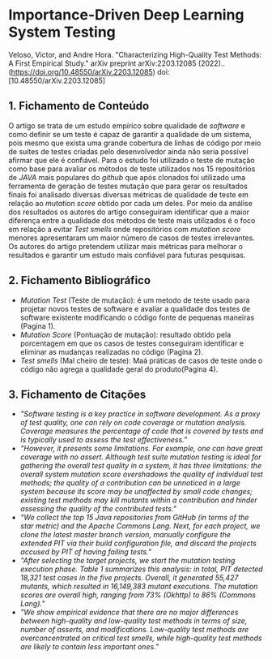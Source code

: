 # Importance-Driven Deep Learning System Testing

Veloso, Victor, and Andre Hora. "Characterizing High-Quality Test Methods: A First Empirical Study." arXiv preprint arXiv:2203.12085 (2022).. (https://doi.org/10.48550/arXiv.2203.12085) doi: [10.48550/arXiv.2203.12085]

## 1. Fichamento de Conteúdo

O artigo se trata de um estudo empírico sobre qualidade de _software_ e como definir se um teste é capaz de garantir a qualidade de um sistema, pois mesmo que exista uma grande cobertura de linhas de código por meio de suítes de testes criadas pelo desenvolvedor ainda não seria possível afirmar que ele é confiável. Para o estudo foi utilizado o teste de mutação como base para avaliar os métodos de teste utilizados nos 15 repositórios de _JAVA_ mais populares do _github_ que após clonados foi utilizado uma ferramenta de geração de testes mutação que para gerar os resultados finais foi analisado diversas diversas métricas de qualidade de teste em relação ao _mutation score_ obtido por cada um deles. Por meio da análise dos resultados os autores do artigo conseguiram identificar que a maior diferença entre a qualidade dos métodos de teste mais utilizados é o foco em relação a evitar _Test smells_ onde repositórios com _mutation score_ menores apresentaram um maior número de casos de testes irrelevantes. Os autores do artigo pretendem utilizar mais métricas para melhorar o resultados e garantir um estudo mais confiável para futuras pesquisas.

## 2. Fichamento Bibliográfico

- _Mutation Test_ (Teste de mutação): é um metodo de teste usado para projetar novos testes de software e avaliar a qualidade dos testes de software existente modificando o código fonte de pequenas maneiras (Pagina 1).
- _Mutation Score_ (Pontuação de mutação): resultado obtido pela porcentagem em que os casos de testes conseguiram identificar e eliminar as mudanças realizadas no código (Pagina 2).
- _Test smells_ (Mal cheiro de teste): Maá práticas de casos de teste onde o código não agrega a qualidade geral do produto(Pagina 4).

## 3. Fichamento de Citações

- _"Software testing is a key practice in software development. As a proxy of test quality, one can rely on code coverage or mutation analysis. Coverage measures the percentage of code that is covered by tests and is typically used to assess the test effectiveness."_
- _"However, it presents some limitations. For example, one can have great coverage with no assert. Although test suite mutation testing is ideal for gathering the overall test quality in a system, it has three limitations: the overall system mutation score overshadows the quality of individual test methods; the quality of a contribution can be unnoticed in a large system because its score may be unaffected by small code changes; existing test methods may kill mutants within a contribution and hinder assessing the quality of the contributed tests."_
- _"We collect the top 15 Java repositories from GitHub (in terms of the star metric) and the Apache Commons Lang. Next, for each project, we clone the latest master branch version, manually configure the extended PIT via their build configuration file, and discard the projects accused by PIT of having failing tests."_
- _"After selecting the target projects, we start the mutation testing execution phase. Table 1 summarizes this analysis: in total, PIT detected 18,321 test cases in the five projects. Overall, it generated 55,427 mutants, which resulted in 16,149,383 mutant executions. The mutation scores are overall high, ranging from 73% (Okhttp) to 86% (Commons Lang)."_
- _"We show empirical evidence that there are no major differences between high-quality and low-quality test methods in terms of size, number of asserts, and modifications. Low-quality test methods are overconcentrated on critical test smells, while high-quality test methods are likely to contain less important ones."_
